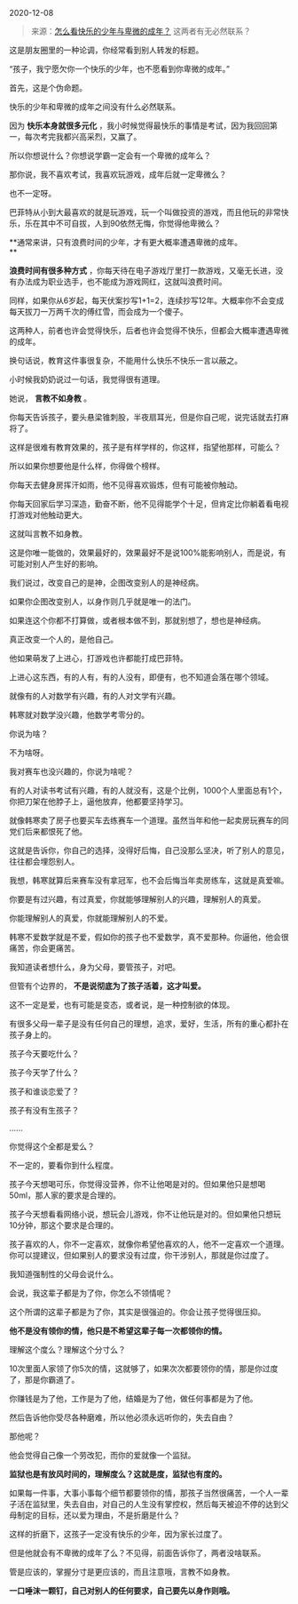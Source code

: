 2020-12-08

> 来源：[怎么看快乐的少年与卑微的成年？](http://mp.weixin.qq.com/s?__biz=MzU3NDc5Nzc0NQ==&mid=2247496973&idx=1&sn=6cee21700a3728c98a03c3ae3f94dcd7&chksm=fd2e57d3ca59dec5f6b855c215501e524de5b228af29505dfdf557ae012ab84bf3d5acc65b7a&scene=27#wechat_redirect)
> 这两者有无必然联系？

这是朋友圈里的一种论调，你经常看到别人转发的标题。  

  

“孩子，我宁愿欠你一个快乐的少年，也不愿看到你卑微的成年。”

  

首先，这是个伪命题。  

  

快乐的少年和卑微的成年之间没有什么必然联系。

  

因为 **快乐本身就很多元化** ，我小时候觉得最快乐的事情是考试，因为我回回第一，每次考完我都兴高采烈，又赢了。  

  

所以你想说什么？你想说学霸一定会有一个卑微的成年么？  

  

那你说，我不喜欢考试，我喜欢玩游戏，成年后就一定卑微么？

  

也不一定呀。

  

巴菲特从小到大最喜欢的就是玩游戏，玩一个叫做投资的游戏，而且他玩的非常快乐，乐在其中不可自拔，人到90依然无悔，你觉得他卑微么？

  

 **通常来讲，只有浪费时间的少年，才有更大概率遭遇卑微的成年。  
**

  

 **浪费时间有很多种方式** ，你每天待在电子游戏厅里打一款游戏，又毫无长进，没有办法成为职业选手，也不能成为游戏网红，这就叫浪费时间。  

  

同样，如果你从6岁起，每天伏案抄写1+1=2，连续抄写12年。大概率你不会变成每天拔刀一万两千次的傅红雪，而会成为一个傻子。

  

这两种人，前者也许会觉得快乐，后者也许会觉得不快乐，但都会大概率遭遇卑微的成年。

  

换句话说，教育这件事很复杂，不能用什么快乐不快乐一言以蔽之。

  

小时候我奶奶说过一句话，我觉得很有道理。

  

她说， **言教不如身教** 。

  

你每天告诉孩子，要头悬梁锥刺股，半夜扇耳光，但是你自己呢，说完话就去打麻将了。

  

这样是很难有教育效果的，孩子是有样学样的，你这样，指望他那样，可能么？  

  

所以如果你想要他是什么样，你得做个榜样。  

  

你每天去健身房挥汗如雨，他不见得喜欢锻炼，但有可能被你触动。

  

你每天回家后学习深造，勤奋不断，他不见得能学个十足，但肯定比你躺着看电视打游戏对他触动更大。

  

这就叫言教不如身教。  

  

这是你唯一能做的，效果最好的，效果最好不是说100%能影响别人，而是说，有可能对别人产生好的影响。

  

我们说过，改变自己的是神，企图改变别人的是神经病。

  

如果你企图改变别人，以身作则几乎就是唯一的法门。  

  

如果连这个你都不打算做，或者根本做不到，那就别想了，想也是神经病。

  

真正改变一个人的，是他自己。  

  

他如果萌发了上进心，打游戏也许都能打成巴菲特。

  

上进心这东西，有的人有，有的人没有，即便有，也不知道会落在哪个领域。

  

就像有的人对数学有兴趣，有的人对文学有兴趣。

  

韩寒就对数学没兴趣，他数学考零分的。

  

你说为啥？

  

不为啥呀。

  

我对赛车也没兴趣的，你说为啥呢？

  

有的人对读书考试有兴趣，有的人就没有，这是个比例，1000个人里面总有1个，你把刀架在他脖子上，逼他放弃，他都要坚持学习。

  

就像韩寒卖了房子也要买车去练赛车一个道理。虽然当年和他一起卖房玩赛车的同党们后来都恨死了他。

  

这就是告诉你，你自己的选择，没得好后悔，自己没那么坚决，听了别人的意见，往往都会埋怨别人。

  

我想，韩寒就算后来赛车没有拿冠军，也不会后悔当年卖房练车，这就是真爱嘛。

  

你要是有过兴趣，有过真爱，你就能够理解别人的兴趣，理解别人的真爱。

  

你能理解别人的真爱，你就能理解别人的不爱。

  

韩寒不爱数学就是不爱，假如你的孩子也不爱数学，真不爱那种。你逼他，他会很痛苦，你会更痛苦。

  

我知道读者想什么，身为父母，要管孩子，对吧。

  

但管有个边界的， **不是说彻底为了孩子活着，这才叫爱。**

  

这不一定是爱，也有可能是变态，或者说，是一种控制欲的体现。

  

有很多父母一辈子是没有任何自己的理想，追求，爱好，生活，所有的重心都扑在孩子身上的。

  

孩子今天要吃什么？

孩子今天学了什么？

孩子和谁谈恋爱了？

孩子有没有生孩子？

......

  

你觉得这个全都是爱么？

  

不一定的，要看你到什么程度。

  

孩子今天想喝可乐，你觉得没营养，你不让他喝是对的。但如果他只是想喝50ml，那人家的要求是合理的。

  

孩子今天想看看网络小说，想玩会儿游戏，你不让他玩是对的。但如果他只想玩10分钟，那这个要求是合理的。

  

孩子喜欢的人，你不一定喜欢，就像你希望他喜欢的人，他不一定喜欢一个道理。你可以提建议，但如果别人的要求没有过度，你干涉别人，那就是你过度了。

  

我知道强制性的父母会说什么。

  

会说，我这辈子都是为了你，你怎么不领情呢？

  

这个所谓的这辈子都是为了你，其实是很强迫的。你会让孩子觉得很压抑。

  

 **他不是没有领你的情，他只是不希望这辈子每一次都领你的情。**

  

理解这个度么？理解这个分寸么？

  

10次里面人家领了你5次的情，这就够了，如果次次都要领你的情，那是你过度了，那是你霸道了。  

  

你赚钱是为了他，工作是为了他，结婚是为了他，做任何事都是为了他。

然后告诉他你受尽各种磨难，所以他必须永远听你的，失去自由？

  

那他呢？

  

他会觉得自己像一个劳改犯，而你的爱就像一个监狱。

  

 **监狱也是有放风时间的，理解度么？这就是度，监狱也有度的。**

  

如果每一件事，大事小事每个细节都要领你的情，那孩子当然很痛苦，一个人一辈子活在监狱里，失去自由，对自己的人生没有掌控权，然后每天被迫不停的达到父母制定的目标，还以爱为理由，不是折磨是什么？

  

这样的折磨下，这孩子一定没有快乐的少年，因为家长过度了。  

  

但是他就会有不卑微的成年了么？不见得，前面告诉你了，两者没啥联系。

  

管是应该的，掌握分寸是更应该的，而且注意哦，言教不如身教。

  

 **一口唾沫一颗钉，自己对别人的任何要求，自己要先以身作则哦。**

